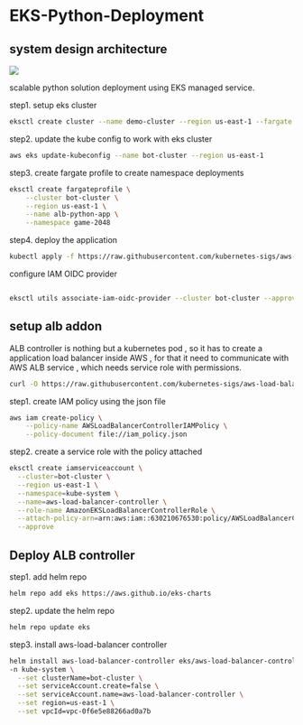 # EKS-Python-Deployment

## system design architecture

![]("eks-microservices.drawio.png")

scalable python solution deployment using EKS managed service.

step1. setup eks cluster

```bash
eksctl create cluster --name demo-cluster --region us-east-1 --fargate
```

step2. update the kube config to work with eks cluster

```bash
aws eks update-kubeconfig --name bot-cluster --region us-east-1
```

step3. create fargate profile to create namespace deployments

```bash
eksctl create fargateprofile \
    --cluster bot-cluster \
    --region us-east-1 \
    --name alb-python-app \
    --namespace game-2048
```

step4. deploy the application

```bash
kubectl apply -f https://raw.githubusercontent.com/kubernetes-sigs/aws-load-balancer-controller/v2.5.4/docs/examples/2048/2048_full.yaml
```

configure IAM OIDC provider

```bash

eksctl utils associate-iam-oidc-provider --cluster bot-cluster --approve --region us-east-1
```

## setup alb addon

ALB controller is nothing but a kubernetes pod , so it has to create a application load balancer inside AWS , for that it need to communicate with AWS ALB service , which needs service role with permissions.

```bash
curl -O https://raw.githubusercontent.com/kubernetes-sigs/aws-load-balancer-controller/v2.5.4/docs/install/iam_policy.json
```

step1. create IAM policy using the json file

```bash
aws iam create-policy \
    --policy-name AWSLoadBalancerControllerIAMPolicy \
    --policy-document file://iam_policy.json
```

step2. create a service role with the policy attached

```bash
eksctl create iamserviceaccount \
  --cluster=bot-cluster \
  --region us-east-1 \
  --namespace=kube-system \
  --name=aws-load-balancer-controller \
  --role-name AmazonEKSLoadBalancerControllerRole \
  --attach-policy-arn=arn:aws:iam::630210676530:policy/AWSLoadBalancerControllerIAMPolicy \
  --approve
```

## Deploy ALB controller

step1. add helm repo

```bash
helm repo add eks https://aws.github.io/eks-charts
```

step2. update the helm repo

```bash
helm repo update eks
```

step3. install aws-load-balancer controller

```bash
helm install aws-load-balancer-controller eks/aws-load-balancer-controller \
-n kube-system \
  --set clusterName=bot-cluster \
  --set serviceAccount.create=false \
  --set serviceAccount.name=aws-load-balancer-controller \
  --set region=us-east-1 \
  --set vpcId=vpc-0f6e5e88266ad0a7b
```
